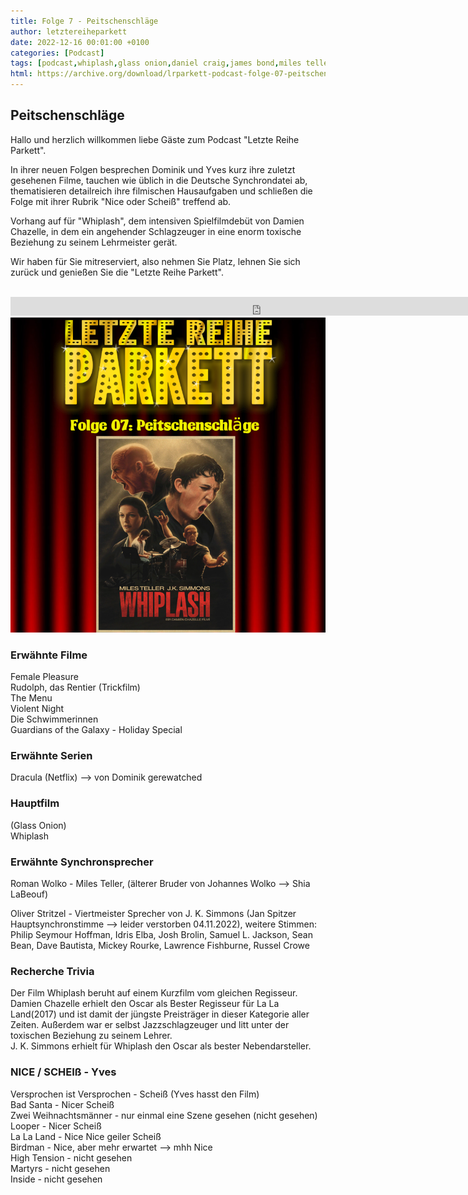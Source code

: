 ```yaml
---
title: Folge 7 - Peitschenschläge
author: letztereiheparkett
date: 2022-12-16 00:01:00 +0100
categories: [Podcast]
tags: [podcast,whiplash,glass onion,daniel craig,james bond,miles teller,j k simmons,synchronsprecher,roman wolko,oliver stritzel]
html: https://archive.org/download/lrparkett-podcast-folge-07-peitschenschlage/LRParkett%20Podcast%20Folge%2007%20-%20Peitschenschl%C3%A4ge.mp3
---
```


## Peitschenschläge
Hallo und herzlich willkommen liebe Gäste zum Podcast "Letzte Reihe Parkett".

In ihrer neuen Folgen besprechen Dominik und Yves kurz ihre zuletzt gesehenen Filme, tauchen wie üblich in die Deutsche Synchrondatei ab, thematisieren detailreich ihre filmischen Hausaufgaben und schließen die Folge mit ihrer Rubrik "Nice oder Scheiß" treffend ab.

Vorhang auf für "Whiplash", dem intensiven Spielfilmdebüt von Damien Chazelle, in dem ein angehender Schlagzeuger in eine enorm toxische Beziehung zu seinem Lehrmeister gerät.

Wir haben für Sie mitreserviert, also nehmen Sie Platz, lehnen Sie sich zurück und genießen Sie die "Letzte Reihe Parkett".
<br>
<br>

<iframe src="https://archive.org/download/lrparkett-podcast-folge-07-peitschenschlage/LRParkett%20Podcast%20Folge%2007%20-%20Peitschenschl%C3%A4ge.mp3" width="800" height="30" frameborder="0" webkitallowfullscreen="true" mozallowfullscreen="true" allowfullscreen></iframe>


<img src="/assets/img/postings/posting007.png" alt="Podcast Cover">


### Erwähnte Filme

Female Pleasure <br>
Rudolph, das Rentier (Trickfilm) <br>
The Menu <br>
Violent Night <br>
Die Schwimmerinnen <br>
Guardians of the Galaxy - Holiday Special <br>

### Erwähnte Serien

Dracula (Netflix) --> von Dominik gerewatched <br>

### Hauptfilm

(Glass Onion) <br>
Whiplash <br>

### Erwähnte Synchronsprecher

Roman Wolko - Miles Teller, (älterer Bruder von Johannes Wolko --> Shia LaBeouf) <br>

Oliver Stritzel - Viertmeister Sprecher von J. K. Simmons (Jan Spitzer Hauptsynchronstimme --> leider verstorben 04.11.2022), weitere Stimmen: Philip Seymour Hoffman, Idris Elba, Josh Brolin, Samuel L. Jackson, Sean Bean, Dave Bautista, Mickey Rourke, Lawrence Fishburne, Russel Crowe

### Recherche Trivia

Der Film Whiplash beruht auf einem Kurzfilm vom gleichen Regisseur. Damien Chazelle erhielt den Oscar als Bester Regisseur für La La Land(2017) und ist damit der jüngste Preisträger in dieser Kategorie aller Zeiten. Außerdem war er selbst Jazzschlagzeuger und litt unter der toxischen Beziehung zu seinem Lehrer. <br>
J. K. Simmons erhielt für Whiplash den Oscar als bester Nebendarsteller.

### NICE / SCHEIß - Yves

Versprochen ist Versprochen - Scheiß (Yves hasst den Film) <br>
Bad Santa - Nicer Scheiß <br>
Zwei Weihnachtsmänner - nur einmal eine Szene gesehen (nicht gesehen) <br>
Looper - Nicer Scheiß <br>
La La Land - Nice Nice geiler Scheiß <br>
Birdman - Nice, aber mehr erwartet --> mhh Nice <br>
High Tension - nicht gesehen <br>
Martyrs - nicht gesehen <br>
Inside - nicht gesehen 
